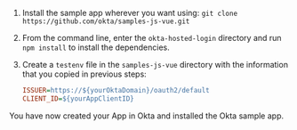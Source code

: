 1. Install the sample app wherever you want using: `git clone https://github.com/okta/samples-js-vue.git`
2. From the command line, enter the `okta-hosted-login` directory and run `npm install` to install the dependencies.
3. Create a `testenv` file in the  `samples-js-vue` directory with the  information that you copied in previous steps:

    ```ini
    ISSUER=https://${yourOktaDomain}/oauth2/default
    CLIENT_ID=${yourAppClientID}
    ```

You have now created your App in Okta and installed the Okta <StackSnippet snippet="applang" noSelector inline /> sample app.